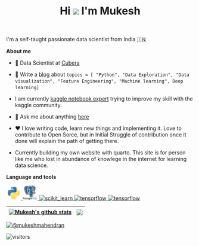 <h1 align="center">Hi <img src="https://raw.githubusercontent.com/iampavangandhi/iampavangandhi/master/gifs/Hi.gif" width="30px"> I'm Mukesh</h1>
<br />

I'm a self-taught passionate data scientist from India 🇮🇳

**About me**

- 💼 Data Scientist at [Cubera](https://cubera.co/)
 
- 📝  Write a [blog](https://datasherlock.blogspot.com/) about  ``` topics = [ "Python", "Data Exploration", "Data visualization", "Feature Engineering", "Machine learning", Deep learning] ```
  
- I am currently [kaggle notebook expert](https://www.kaggle.com/mukeshrajm) trying to improve my skill with the kaggle community.
  
- 💬 Ask me about anything [here](https://github.com/MUKESHRAJMAHENDRAN/MUKESHRAJMAHENDRAN/issues)
  
-  ❤️ I love writing code, learn new things and implementing it. Love to contribute to Open Sorce, but in Initial Struggle of contribution once it done will explain the path of getting there.
  
-  Currently building my own website with quarto. This site is for person like me who lost in abundance of knowlege in the internet for learning data science.

**Language and tools**
</p>
<a href="https://www.python.org" target="_blank" rel="noreferrer"> <img src="https://raw.githubusercontent.com/devicons/devicon/master/icons/python/python-original.svg" alt="python" width="40" height="40"/> </a>
<a href="https://www.postgresql.org" target="_blank" rel="noreferrer"> <img src="https://raw.githubusercontent.com/devicons/devicon/master/icons/postgresql/postgresql-original-wordmark.svg" alt="postgresql" width="40" height="40"/> </a> 
<a href="https://scikit-learn.org/" target="_blank" rel="noreferrer"> <img src="https://upload.wikimedia.org/wikipedia/commons/0/05/Scikit_learn_logo_small.svg" alt="scikit_learn" width="40" height="40"/> </a> 
</a> <a href="https://www.tensorflow.org" target="_blank" rel="noreferrer"> <img src="https://www.vectorlogo.zone/logos/tensorflow/tensorflow-icon.svg" alt="tensorflow" width="40" height="40"/> </a>
</a> <a href="https://www.pytorch.org" target="_blank" rel="noreferrer"> <img src="https://www.vectorlogo.zone/logos/pytorch/pytorch-icon.svg" alt="tensorflow" width="40" height="40"/> </a>
</p>

| <a href="https://github.com/MUKESHRAJMAHENDRAN/github-readme-stats"><img align="center" src="https://github-readme-stats.vercel.app/api?username=MUKESHRAJMAHENDRAN&show_icons=true&include_all_commits=true&theme=buefy&hide_border=true" alt="Mukesh's github stats" /></a> | <a href="https://github.com/MUKESHRAJMAHENDRAN/github-readme-stats"><img align="center" src="https://github-readme-stats.vercel.app/api/top-langs/?username=MUKESHRAJMAHENDRAN&layout=compact&theme=buefy&hide_border=true" /></a> |
| ------------- | ------------- |
<p align="left"> <a href="https://twitter.com/@mukeshmahendran" target="blank"><img src="https://img.shields.io/twitter/follow/mukeshmahendran?logo=twitter&style=for-the-badge" alt="@mukeshmahendran" /></a> </p>

 ![visitors](https://visitor-badge.laobi.icu/badge?page_id=MUKESHRAJMAHENDRAN.MUKESHRAJMAHENDRAN)

